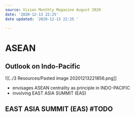 ```yaml
---
source: Vision Monthly Magazine August 2020
date: '2020-12-13 22:25'
date updated: '2020-12-13 22:25 '

---
```


# ASEAN

## Outlook on Indo-Pacific

![[../3 Resources/Pasted image 20201213221856.png]]

-   envisages ASEAN centrality as principle in INDO-PACIFIC
-   involving EAST ASIA SUMMIT (EAS)

## EAST ASIA SUMMIT (EAS) #TODO 

